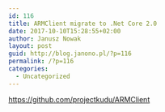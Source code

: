 ```yaml
---
id: 116
title: ARMClient migrate to .Net Core 2.0
date: 2017-10-10T15:28:55+02:00
author: Janusz Nowak
layout: post
guid: http://blog.janono.pl/?p=116
permalink: /?p=116
categories:
  - Uncategorized
---
```

https://github.com/projectkudu/ARMClient